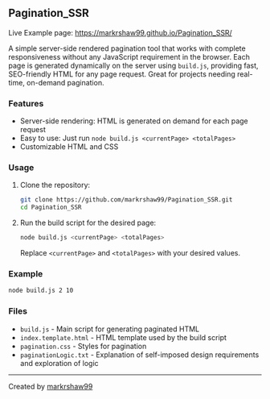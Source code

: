 ## Pagination_SSR

Live Example page: https://markrshaw99.github.io/Pagination_SSR/

A simple server-side rendered pagination tool that works with complete responsiveness without any JavaScript requirement in the browser. Each page is generated dynamically on the server using `build.js`, providing fast, SEO-friendly HTML for any page request. Great for projects needing real-time, on-demand pagination.

### Features
- Server-side rendering: HTML is generated on demand for each page request
- Easy to use: Just run `node build.js <currentPage> <totalPages>`
- Customizable HTML and CSS

### Usage
1. Clone the repository:
   ```bash
   git clone https://github.com/markrshaw99/Pagination_SSR.git
   cd Pagination_SSR
   ```
2. Run the build script for the desired page:
   ```bash
   node build.js <currentPage> <totalPages>
   ```
   Replace `<currentPage>` and `<totalPages>` with your desired values.

### Example
```bash
node build.js 2 10
```

### Files
- `build.js` - Main script for generating paginated HTML
- `index.template.html` - HTML template used by the build script
- `pagination.css` - Styles for pagination
- `paginationLogic.txt` - Explanation of self-imposed design requirements and exploration of logic
---
Created by [markrshaw99](https://github.com/markrshaw99)
